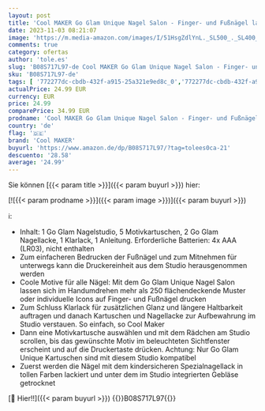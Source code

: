 ```yaml
---
layout: post
title: 'Cool MAKER Go Glam Unique Nagel Salon - Finger- und Fußnägel lackieren und mit Mustern und Motiven Bedrucken  ab 8 Jahren'
date: 2023-11-03 08:21:07
image: 'https://m.media-amazon.com/images/I/51HsgZdlYnL._SL500_._SL400_.jpg'
comments: true
category: ofertas
author: 'tole.es'
slug: 'B08S717L97-de Cool MAKER Go Glam Unique Nagel Salon - Finger- und...'
sku: 'B08S717L97-de'
tags: [ '772277dc-cbdb-432f-a915-25a321e9ed8c_0','772277dc-cbdb-432f-a915-25a321e9ed8c_9601','Arborist Merchandising Root','Beauty','Elektronisches Spielzeug','Kosmetik','Maniküre & Pediküre','Nageldesign','Nagellack','Self Service','Special Features Stores','Spielzeug','cool maker','🇩🇪', ]
actualPrice: 24.99 EUR
currency: EUR
price: 24.99
comparePrice: 34.99 EUR
prodname: 'Cool MAKER Go Glam Unique Nagel Salon - Finger- und Fußnägel lackieren und mit Mustern und Motiven Bedrucken  ab 8 Jahren'
country: 'de'
flag: '🇩🇪'
brand: 'Cool MAKER'
buyurl: 'https://www.amazon.de/dp/B08S717L97/?tag=tolees0ca-21'
descuento: '28.58'
average: '24.99'
---
```


Sie können [{{< param title >}}]({{< param buyurl >}}) hier:

[![{{< param prodname >}}]({{< param image >}})]({{< param buyurl >}})

ℹ️:

- Inhalt: 1 Go Glam Nagelstudio, 5 Motivkartuschen, 2 Go Glam Nagellacke, 1 Klarlack, 1 Anleitung. Erforderliche Batterien: 4x AAA (LR03), nicht enthalten
- Zum einfacheren Bedrucken der Fußnägel und zum Mitnehmen für unterwegs kann die Druckereinheit aus dem Studio herausgenommen werden
- Coole Motive für alle Nägel: Mit dem Go Glam Unique Nagel Salon lassen sich im Handumdrehen mehr als 250 flächendeckende Muster oder individuelle Icons auf Finger- und Fußnägel drucken
- Zum Schluss Klarlack für zusätzlichen Glanz und längere Haltbarkeit auftragen und danach Kartuschen und Nagellacke zur Aufbewahrung im Studio verstauen. So einfach, so Cool Maker
- Dann eine Motivkartusche auswählen und mit dem Rädchen am Studio scrollen, bis das gewünschte Motiv im beleuchteten Sichtfenster erscheint und auf die Druckertaste drücken. Achtung: Nur Go Glam Unique Kartuschen sind mit diesem Studio kompatibel
- Zuerst werden die Nägel mit dem kindersicheren Spezialnagellack in tollen Farben lackiert und unter dem im Studio integrierten Gebläse getrocknet

[🛒 Hier!!]({{< param buyurl >}})
{{<world>}}B08S717L97{{</world>}}
